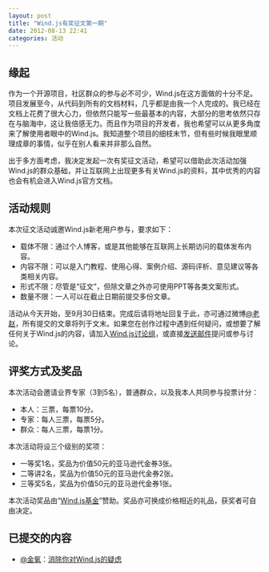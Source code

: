 ```yaml
---
layout: post
title: "Wind.js有奖征文第一期"
date: 2012-08-13 22:41
categories: 活动
---
```


## 缘起

作为一个开源项目，社区群众的参与必不可少，Wind.js在这方面做的十分不足。项目发展至今，从代码到所有的文档材料，几乎都是由我一个人完成的。我已经在文档上花费了很大心力，但依然只能写一些最基本的内容，大部分的思考依然只存在与脑海中，这让我倍感无力。而且作为项目的开发者，我也希望可以从更多角度来了解使用者眼中的Wind.js。我知道整个项目的细枝末节，但有些时候我眼里顺理成章的事情，似乎在别人看来并非那么自然。

出于多方面考虑，我决定发起一次有奖征文活动，希望可以借助此次活动加强Wind.js的群众基础，并让互联网上出现更多有关Wind.js的资料，其中优秀的内容也会有机会进入Wind.js官方文档。

<!-- more -->

## 活动规则

本次征文活动诚邀Wind.js新老用户参与，要求如下：

* 载体不限：通过个人博客，或是其他能够在互联网上长期访问的载体发布内容。
* 内容不限：可以是入门教程、使用心得、案例介绍、源码评析、意见建议等各类相关内容。
* 形式不限：尽管是“征文”，但除文章之外亦可使用PPT等各类文案形式。
* 数量不限：一人可以在截止日期前提交多份文章。

活动从今天开始，至9月30日结束。完成后请将地址回复于此，亦可通过微博[@老赵](http://weibo.com/jeffz/)，所有提交的文章将列于文末。如果您在创作过程中遇到任何疑问，或想要了解任何关于Wind.js的内容，请加入[Wind.js讨论组](https://groups.google.com/d/forum/windjs)，或直接[发送邮件](mailto:windjs@googlegroups.com)提问或参与讨论。

## 评奖方式及奖品

本次活动会邀请业界专家（3到5名），普通群众，以及我本人共同参与投票计分：

* 本人：三票，每票10分。
* 专家：每人三票，每票5分。
* 群众：每人三票，每票1分。

本次活动将设三个级别的奖项：

* 一等奖1名，奖品为价值50元的亚马逊代金券3张。
* 二等讲2名，奖品为价值50元的亚马逊代金券2张。
* 三等奖5名，奖品为价值50元的亚马逊代金券1张。

本次活动奖品由“[Wind.js基金]({{root_url}}/fund/)”赞助。奖品亦可换成价格相近的礼品，获奖者可自由决定。

## 已提交的内容

* [@金氧](http://weibo.com/lambsand)：[消除你对Wind.js的疑虑](http://jinyang.mynah.org/article/dispel-your-windjs%27s-doubts.html)